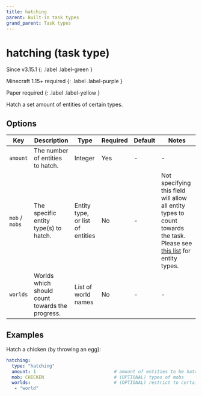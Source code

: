 ```yaml
---
title: hatching
parent: Built-in task types
grand_parent: Task types
---
```


# hatching (task type)

Since v3.15.1
{: .label .label-green }

Minecraft 1.15+ required
{: .label .label-purple }

Paper required
{: .label .label-yellow }

Hatch a set amount of entities of certain types.

## Options

| Key            | Description                                     | Type                             | Required | Default | Notes                                                                                                                                                                                                 |
|----------------|-------------------------------------------------|----------------------------------|----------|---------|-------------------------------------------------------------------------------------------------------------------------------------------------------------------------------------------------------|
| `amount`       | The number of entities to hatch.                | Integer                          | Yes      | \-      | \-                                                                                                                                                                                                    |
| `mob` / `mobs` | The specific entity type(s) to hatch.           | Entity type, or list of entities | No       | \-      | Not specifying this field will allow all entity types to count towards the task. Please see [this list](https://hub.spigotmc.org/javadocs/bukkit/org/bukkit/entity/EntityType.html) for entity types. |
| `worlds`       | Worlds which should count towards the progress. | List of world names              | No       | \-      | \-                                                                                                                                                                                                    |

## Examples

Hatch a chicken (by throwing an egg):

``` yaml
hatching:
  type: "hatching"
  amount: 1                             # amount of entities to be hatched
  mob: CHICKEN                          # (OPTIONAL) types of mobs
  worlds:                               # (OPTIONAL) restrict to certain worlds
   - "world"
```
